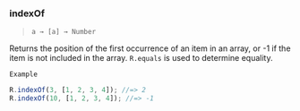 ### indexOf

> `a → [a] → Number`

Returns the position of the first occurrence of an item in an array, or -1 if the item is not included in the array. `R.equals` is used to determine equality.

`Example`

```js
R.indexOf(3, [1, 2, 3, 4]); //=> 2
R.indexOf(10, [1, 2, 3, 4]); //=> -1
```
